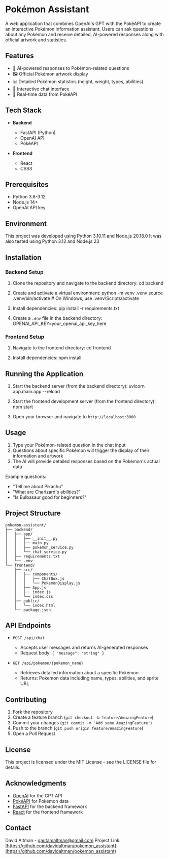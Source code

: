 # Pokémon Assistant

A web application that combines OpenAI's GPT with the PokéAPI to create an interactive Pokémon information assistant. Users can ask questions about any Pokémon and receive detailed, AI-powered responses along with official artwork and statistics.

## Features

- 🤖 AI-powered responses to Pokémon-related questions
- 🖼️ Official Pokémon artwork display
- 📊 Detailed Pokémon statistics (height, weight, types, abilities)
- 💬 Interactive chat interface
- 🔄 Real-time data from PokéAPI

## Tech Stack

- **Backend**
  - FastAPI (Python)
  - OpenAI API
  - PokéAPI

- **Frontend**
  - React
  - CSS3

## Prerequisites

- Python 3.8-3.12
- Node.js 14+
- OpenAI API key

## Environment
This project was developed using Python 3.10.11 and Node.js 20.18.0
It was also tested using Python 3.12 and Node.js 23

## Installation

### Backend Setup

1. Clone the repository and navigate to the backend directory:
cd backend

2. Create and activate a virtual environment:
python -m venv .venv
source .venv/bin/activate # On Windows, use .venv\Scripts\activate

3. Install dependencies:
pip install -r requirements.txt

4. Create a `.env` file in the backend directory:
OPENAI_API_KEY=your_openai_api_key_here

### Frontend Setup

1. Navigate to the frontend directory:
cd frontend

2. Install dependencies:
npm install

## Running the Application

1. Start the backend server (from the backend directory):
uvicorn app.main:app --reload

2. Start the frontend development server (from the frontend directory):
npm start

3. Open your browser and navigate to `http://localhost:3000`

## Usage

1. Type your Pokémon-related question in the chat input
2. Questions about specific Pokémon will trigger the display of their information and artwork
3. The AI will provide detailed responses based on the Pokémon's actual data

Example questions:
- "Tell me about Pikachu"
- "What are Charizard's abilities?"
- "Is Bulbasaur good for beginners?"

## Project Structure

```
pokemon-assistant/
├── backend/
│   ├── app/
│   │   ├── __init__.py
│   │   ├── main.py
│   │   ├── pokemon_service.py
│   │   └── chat_service.py
│   ├── requirements.txt
│   └── .env
└── frontend/
    ├── src/
    │   ├── components/
    │   │   ├── ChatBox.js
    │   │   └── PokemonDisplay.js
    │   ├── App.js
    │   ├── index.js
    │   └── index.css
    ├── public/
    │   └── index.html
    └── package.json
```

## API Endpoints

- `POST /api/chat`
  - Accepts user messages and returns AI-generated responses
  - Request body: `{ "message": "string" }`

- `GET /api/pokemon/{pokemon_name}`
  - Retrieves detailed information about a specific Pokémon
  - Returns: Pokemon data including name, types, abilities, and sprite URL

## Contributing

1. Fork the repository
2. Create a feature branch (`git checkout -b feature/AmazingFeature`)
3. Commit your changes (`git commit -m 'Add some AmazingFeature'`)
4. Push to the branch (`git push origin feature/AmazingFeature`)
5. Open a Pull Request

## License

This project is licensed under the MIT License - see the LICENSE file for details.

## Acknowledgments

- [OpenAI](https://openai.com/) for the GPT API
- [PokéAPI](https://pokeapi.co/) for Pokémon data
- [FastAPI](https://fastapi.tiangolo.com/) for the backend framework
- [React](https://reactjs.org/) for the frontend framework

## Contact

David Altman - gautamaltman@gmail.com
Project Link: [https://github.com/davidaltman/pokemon_assistant](https://github.com/davidaltman/pokemon_assistant)
